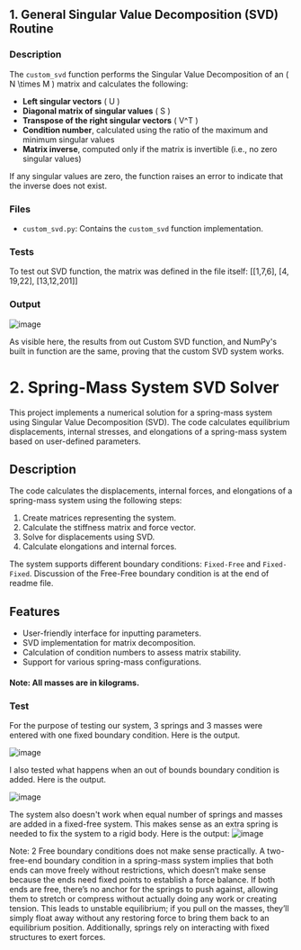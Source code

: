 ## 1. General Singular Value Decomposition (SVD) Routine

### Description
The `custom_svd` function performs the Singular Value Decomposition of an \( N \times M \) matrix and calculates the following:

- **Left singular vectors** \( U \)
- **Diagonal matrix of singular values** \( S \)
- **Transpose of the right singular vectors** \( V^T \)
- **Condition number**, calculated using the ratio of the maximum and minimum singular values
- **Matrix inverse**, computed only if the matrix is invertible (i.e., no zero singular values)

If any singular values are zero, the function raises an error to indicate that the inverse does not exist.

### Files
- `custom_svd.py`: Contains the `custom_svd` function implementation.

### Tests
To test out SVD function, the matrix was defined in the file itself: [[1,7,6], [4, 19,22], [13,12,201]] 

### Output
![image](https://github.com/user-attachments/assets/1e9f6e04-655d-4188-9e82-b7cd3e3d4ff0)

As visible here, the results from out Custom SVD function, and NumPy's built in function are the same, proving that the custom SVD system works.

# 2. Spring-Mass System SVD Solver

This project implements a numerical solution for a spring-mass system using Singular Value Decomposition (SVD). The code calculates equilibrium displacements, internal stresses, and elongations of a spring-mass system based on user-defined parameters.

## Description
The code calculates the displacements, internal forces, and elongations of a spring-mass system using the following steps:
1. Create matrices representing the system.
2. Calculate the stiffness matrix and force vector.
3. Solve for displacements using SVD.
4. Calculate elongations and internal forces.

The system supports different boundary conditions: `Fixed-Free` and `Fixed-Fixed`. Discussion of the Free-Free boundary condition is at the end of readme file.

## Features
- User-friendly interface for inputting parameters.
- SVD implementation for matrix decomposition.
- Calculation of condition numbers to assess matrix stability.
- Support for various spring-mass configurations.

#### Note: All masses are in kilograms.

### Test
For the purpose of testing our system, 3 springs and 3 masses were entered with one fixed boundary condition. Here is the output.

![image](https://github.com/user-attachments/assets/b20c1c90-854d-453d-9532-0304a46bba8c)

I also tested what happens when an out of bounds boundary condition is added. Here is the output.

![image](https://github.com/user-attachments/assets/edd95f00-cbeb-4c25-ba53-e350f725e34f)

The system also doesn't work when equal number of springs and masses are added in a fixed-free system. This makes sense as an extra spring is needed to fix the system to a rigid body. Here is the output:
![image](https://github.com/user-attachments/assets/ca4482d3-bc39-4c4a-9f29-da9aa674e9f1)

Note: 2 Free boundary conditions does not make sense practically. A two-free-end boundary condition in a spring-mass system implies that both ends can move freely without restrictions, which doesn’t make sense because the ends need fixed points to establish a force balance. If both ends are free, there’s no anchor for the springs to push against, allowing them to stretch or compress without actually doing any work or creating tension. This leads to unstable equilibrium; if you pull on the masses, they’ll simply float away without any restoring force to bring them back to an equilibrium position. Additionally, springs rely on interacting with fixed structures to exert forces.


